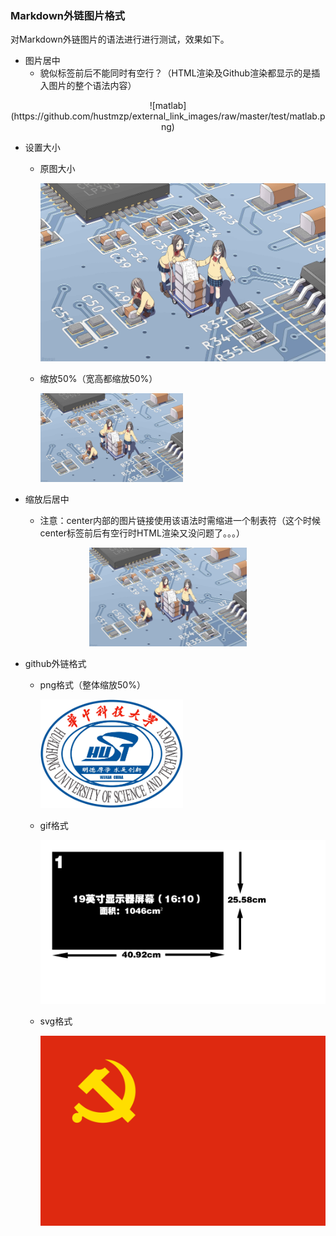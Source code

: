 ### Markdown外链图片格式
对Markdown外链图片的语法进行进行测试，效果如下。

- 图片居中
	- 貌似标签前后不能同时有空行？（HTML渲染及Github渲染都显示的是插入图片的整个语法内容）
<center>
![matlab](https://github.com/hustmzp/external_link_images/raw/master/test/matlab.png)
</center>

- 设置大小
	- 原图大小
	
		![](https://github.com/hustmzp/external_link_images/raw/master/test/27c54652d8426dc9.jpg)
	- 缩放50%（宽高都缩放50%）

		<img src="https://github.com/hustmzp/external_link_images/raw/master/test/27c54652d8426dc9.jpg" width="50%" height="50%" />

- 缩放后居中
	- 注意：center内部的图片链接使用该语法时需缩进一个制表符（这个时候center标签前后有空行时HTML渲染又没问题了。。。）

<center>
	<img src="https://github.com/hustmzp/external_link_images/raw/master/test/27c54652d8426dc9.jpg" width="50%" height="50%" />
</center>

- github外链格式
	- png格式（整体缩放50%）

		<img src="https://github.com/hustmzp/external_link_images/raw/master/test/%E5%8D%8E%E4%B8%AD%E7%A7%91%E6%8A%80%E5%A4%A7%E5%AD%A6%E6%A0%A1%E5%BE%BD%E9%AB%98%E6%B8%85.png" width="50%" height="50%" />

	- gif格式

		![monitorsize](https://github.com/hustmzp/external_link_images/raw/master/test/monitorsize.gif)

	- svg格式

		![CPCflag](https://github.com/hustmzp/external_link_images/raw/master/test/CPCflag.svg)

